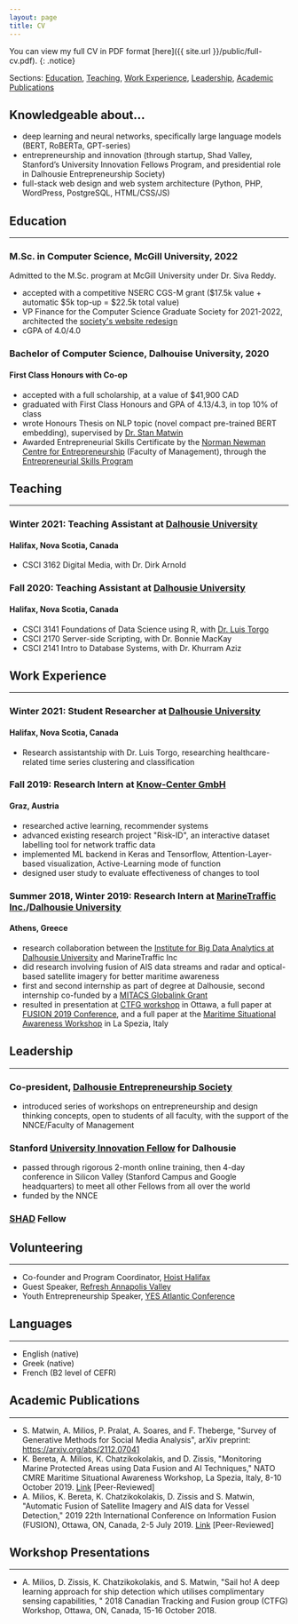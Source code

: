 ```yaml
---
layout: page
title: CV
---
```


You can view my full CV in PDF format [here]({{ site.url }}/public/full-cv.pdf).
{: .notice}

Sections: [Education](#education), [Teaching](#teaching), [Work Experience](#work-experience), [Leadership](#leadership), [Academic Publications](#academic-publications)

## Knowledgeable about...

* deep learning and neural networks, specifically large language models (BERT, RoBERTa, GPT-series)
* entrepreneurship and innovation (through startup, Shad Valley, Stanford’s University
Innovation Fellows Program, and presidential role in Dalhousie Entrepreneurship Society)
* full-stack web design and web system architecture (Python, PHP, WordPress, PostgreSQL,
HTML/CSS/JS)

## Education

<hr>

### M.Sc. in Computer Science, McGill University, 2022
Admitted to the M.Sc. program at McGill University under Dr. Siva Reddy. 
* accepted with a competitive NSERC CGS-M grant ($17.5k value + automatic $5k top-up = $22.5k total value)
* VP Finance for the Computer Science Graduate Society for 2021-2022, architected the [society's website redesign](https://csgs.cs.mcgill.ca)
* cGPA of 4.0/4.0

### Bachelor of Computer Science, Dalhouise University, 2020
#### First Class Honours with Co-op
* accepted with a full scholarship, at a value of $41,900 CAD
* graduated with First Class Honours and GPA of 4.13/4.3, in top 10% of class
* wrote Honours Thesis on NLP topic (novel compact pre-trained BERT embedding), supervised by [Dr. Stan Matwin](https://web.cs.dal.ca/~stan/)
* Awarded Entrepreneurial Skills Certificate by the [Norman Newman Centre for
Entrepreneurship](https://www.dal.ca/faculty/management/nnce.html) (Faculty of Management), through the [Entrepreneurial Skills Program](https://academiccalendar.dal.ca/Catalog/ViewCatalog.aspx?pageid=viewcatalog&catalogid=105&chapterid=6420&loaduseredits=False)

## Teaching

<hr>

### Winter 2021: Teaching Assistant at [Dalhousie University](https://www.dal.ca/)
#### Halifax, Nova Scotia, Canada
* CSCI 3162 Digital Media, with Dr. Dirk Arnold

### Fall 2020: Teaching Assistant at [Dalhousie University](https://www.dal.ca/)
#### Halifax, Nova Scotia, Canada
* CSCI 3141 Foundations of Data Science using R, with [Dr. Luis Torgo](https://web.cs.dal.ca/~ltorgo/)
* CSCI 2170 Server-side Scripting, with Dr. Bonnie MacKay
* CSCI 2141 Intro to Database Systems, with Dr. Khurram Aziz

## Work Experience

<hr>

### Winter 2021: Student Researcher at [Dalhousie University](https://www.dal.ca/)
#### Halifax, Nova Scotia, Canada
* Research assistantship with Dr. Luis Torgo, researching healthcare-related time series clustering and classification

### Fall 2019: Research Intern at [Know-Center GmbH](https://www.know-center.tugraz.at/en/)
#### Graz, Austria
* researched active learning, recommender systems
* advanced existing research project "Risk-ID", an interactive dataset labelling tool for network traffic data
* implemented ML backend in Keras and Tensorflow, Attention-Layer-based visualization, Active-Learning mode of function
* designed user study to evaluate effectiveness of changes to tool

### Summer 2018, Winter 2019: Research Intern at [MarineTraffic Inc.](https://www.marinetraffic.com/)/[Dalhousie University](https://www.dal.ca/)
#### Athens, Greece
* research collaboration between the [Institute for Big Data Analytics at Dalhousie University](https://bigdata.cs.dal.ca/) and MarineTraffic Inc
* did research involving fusion of AIS data streams and radar and optical-based satellite imagery for better maritime awareness
* first and second internship as part of degree at Dalhousie, second internship co-funded by a [MITACS Globalink Grant](https://www.mitacs.ca/en/programs/globalink/globalink-research-award)
* resulted in presentation at [CTFG workshop](http://www.ctfg.ca/) in Ottawa, a full paper at [FUSION 2019 Conference](https://www.fusion2019.org/program.html), and a full paper at the [Maritime Situational Awareness Workshop](https://www.cmre.nato.int/msaw-2019-home) in La Spezia, Italy

## Leadership

<hr>

### Co-president, [Dalhousie Entrepreneurship Society](https://www.facebook.com/dalentsoc/)
* introduced series of workshops on entrepreneurship and design thinking concepts, open to students of all faculty, with the support of the NNCE/Faculty of Management

### Stanford [University Innovation Fellow](https://universityinnovationfellows.org/) for Dalhousie
* passed through rigorous 2-month online training, then 4-day conference in Silicon Valley
(Stanford Campus and Google headquarters) to meet all other Fellows from all over the
world
* funded by the NNCE

### [SHAD](https://www.shad.ca/) Fellow

## Volunteering

<hr>

* Co-founder and Program Coordinator, [Hoist Halifax](https://voltaeffect.com/programs/hoist/)
* Guest Speaker, [Refresh Annapolis Valley](https://refreshannapolisvalley.org/)
* Youth Entrepreneurship Speaker, [YES Atlantic Conference](https://www.yes-atlantic.com/)

## Languages

<hr>

* English (native)
* Greek (native)
* French (B2 level of CEFR)

## Academic Publications

<hr>

* S. Matwin, A. Milios, P. Pralat, A. Soares, and F. Theberge, "Survey of Generative Methods for Social Media Analysis", arXiv preprint: https://arxiv.org/abs/2112.07041
* K. Bereta, A. Milios, K. Chatzikokolakis, and D. Zissis, "Monitoring Marine Protected Areas using Data Fusion and AI Techniques," NATO CMRE Maritime Situational Awareness
Workshop, La Spezia, Italy, 8-10 October 2019. [Link](https://www.cmre.nato.int/msaw-2019-home/msaw2019-papers/) [Peer-Reviewed]
* A. Milios, K. Bereta, K. Chatzikokolakis, D. Zissis and S. Matwin, "Automatic Fusion of Satellite Imagery and AIS data for Vessel Detection," 2019 22th International Conference on
Information Fusion (FUSION), Ottawa, ON, Canada, 2-5 July 2019. [Link](https://ieeexplore.ieee.org/abstract/document/9011339) [Peer-Reviewed]

## Workshop Presentations

<hr>

* A. Milios, D. Zissis, K. Chatzikokolakis, and S. Matwin, "Sail ho! A deep learning approach for ship detection which utilises complimentary sensing capabilities, " 2018 Canadian Tracking and Fusion group (CTFG) Workshop, Ottawa, ON, Canada, 15-16 October 2018.
